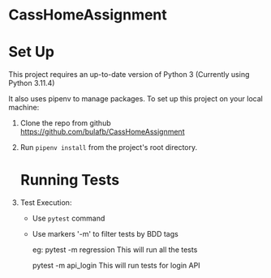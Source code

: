 # CassHomeAssignment

# Set Up
This project requires an up-to-date version of Python 3 (Currently using Python 3.11.4)

It also uses pipenv to manage packages.
To set up this project on your local machine:
1. Clone the repo from github https://github.com/bulafb/CassHomeAssignment
2. Run `pipenv install` from the project's root directory.

   # Running Tests

1. Test Execution:
    - Use `pytest` command 
    - Use markers '-m' to filter tests by BDD tags
  
      eg: pytest -m regression
      This will run all the tests

      pytest -m api_login
      This will run tests for login API
